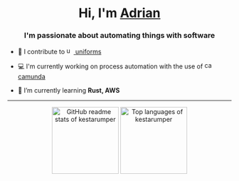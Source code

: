 <h1 align="center"> Hi, I'm <a href="">Adrian</a></h1>

<h3 align="center">I'm passionate about automating things with software</h3>

- 💾 I contribute to <a href="https://uniforms.tools/"><img src="https://github.com/vazco/uniforms/raw/master/uniforms.svg" alt="uniforms" width="16" height="16" /> uniforms</a>

- 💻 I'm currently working on process automation with the use of <a href="https://camunda.com/"><img src="https://camunda.com/wp-content/uploads/2020/06/favicon.png" alt="camunda" width="16" height="16" /> camunda</a>

- 🌱 I’m currently learning **Rust, AWS**

<!-- 
### Technologies I ❤️ and use
<p>
<img alt="JavaScript" src="https://img.shields.io/badge/Python-3776AB?style=for-the-badge&logo=javascript&logoColor=white&color=">
<img alt="TypeScript" src="https://img.shields.io/badge/Typescript-3776AB?style=for-the-badge&logo=typescript&logoColor=white">
<img alt="Python" src="https://img.shields.io/badge/Python-3776AB?style=for-the-badge&logo=python&logoColor=white">
</p>
-->

  
<hr />
<p align="center">
  <img height="150" src="https://github-readme-stats.vercel.app/api?username=kestarumper&theme=react&show_icons=true&include_all_commits=true" alt="GitHub readme stats of kestarumper" />
  <img height="150" src="https://github-readme-stats.vercel.app/api/top-langs/?username=kestarumper&theme=react&layout=compact&hide=Jupyter Notebook,TeX,makefile,HTML" alt="Top languages of kestarumper" />
</p>
